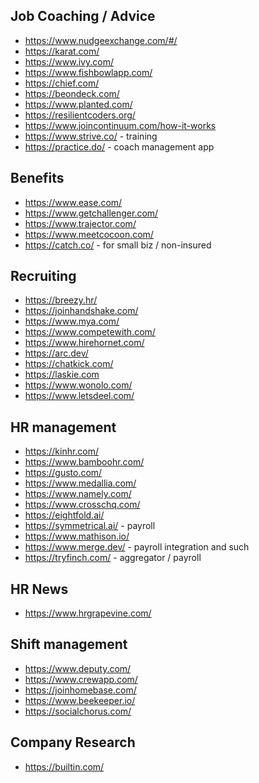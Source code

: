 
## Job Coaching / Advice
* https://www.nudgeexchange.com/#/
* https://karat.com/
* https://www.ivy.com/
* https://www.fishbowlapp.com/
* https://chief.com/
* https://beondeck.com/
* https://www.planted.com/
* https://resilientcoders.org/
* https://www.joincontinuum.com/how-it-works
* https://www.strive.co/ - training
* https://practice.do/ - coach management app

## Benefits
* https://www.ease.com/
* https://www.getchallenger.com/
* https://www.trajector.com/
* https://www.meetcocoon.com/
* https://catch.co/ - for small biz / non-insured

## Recruiting
* https://breezy.hr/
* https://joinhandshake.com/
* https://www.mya.com/
* https://www.competewith.com/
* https://www.hirehornet.com/
* https://arc.dev/
* https://chatkick.com/
* https://laskie.com
* https://www.wonolo.com/
* https://www.letsdeel.com/

## HR management
* https://kinhr.com/
* https://www.bamboohr.com/
* https://gusto.com/
* https://www.medallia.com/
* https://www.namely.com/
* https://www.crosschq.com/
* https://eightfold.ai/
* https://symmetrical.ai/ - payroll
* https://www.mathison.io/
* https://www.merge.dev/ - payroll integration and such
* https://tryfinch.com/ - aggregator / payroll

## HR News
* https://www.hrgrapevine.com/

## Shift management
* https://www.deputy.com/
* https://www.crewapp.com/
* https://joinhomebase.com/
* https://www.beekeeper.io/
* https://socialchorus.com/

## Company Research
* https://builtin.com/